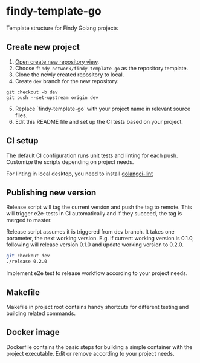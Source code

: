 # findy-template-go

Template structure for Findy Golang projects

## Create new project

1. [Open create new repository view](https://github.com/new).
2. Choose `findy-network/findy-template-go` as the repository template.
3. Clone the newly created repository to local.
4. Create `dev` branch for the new repository:

```
git checkout -b dev
git push --set-upstream origin dev
```

5. Replace ´findy-template-go´ with your project name in relevant source files.
6. Edit this README file and set up the CI tests based on your project.

## CI setup

The default CI configuration runs unit tests and linting for each push. Customize the scripts depending on project needs.

For linting in local desktop, you need to install [golangci-lint](https://golangci-lint.run/usage/install/#local-installation)


## Publishing new version

Release script will tag the current version and push the tag to remote. This will trigger e2e-tests in CI automatically and if they succeed, the tag is merged to master.

Release script assumes it is triggered from dev branch. It takes one parameter, the next working version. E.g. if current working version is 0.1.0, following will release version 0.1.0 and update working version to 0.2.0.

```bash
git checkout dev 
./release 0.2.0
```

Implement e2e test to release workflow according to your project needs.

## Makefile 

Makefile in project root contains handy shortcuts for different testing and building related commands.

## Docker image

Dockerfile contains the basic steps for building a simple container with the project executable. Edit or remove according to your project needs.
